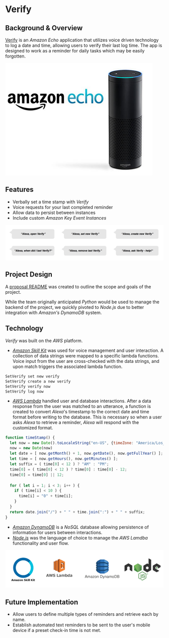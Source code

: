 # Verify

## Background & Overview

[Verify](https://miriam-lau.github.io/Verify/) is an *Amazon Echo* application that utilizes voice driven technology to log a date and time, allowing users to verify their last log time. The app is designed to work as a reminder for daily tasks which may be easily forgotten.

![Amazon Echo](./docs/echo.jpg)

## Features

- Verbally set a time stamp with *Verify*
- Voice requests for your last completed reminder
- Allow data to persist between instances
- Include custom *Amazon Key Event Instances*

![Utterances](./docs/utterances.png)

## Project Design

A [proposal README](./docs/README.md) was created to outline the scope and goals of the project.

While the team originally anticipated *Python* would be used to manage the backend of the project, we quickly pivoted to *Node.js* due to better integration with *Amazon's DynamoDB* system.

## Technology

*Verify* was built on the *AWS* platform.

- [*Amazon Skill Kit*](https://developer.amazon.com/alexa-skills-kit) was used for voice management and user interaction. A collection of data strings were mapped to a specific lambda functions. Voice input from the user are cross-checked with the data strings, and upon match triggers the associated lambda function.

```
SetVerify set new verify
SetVerify create a new verify
SetVerify verify now
SetVerify log now
```

- [*AWS Lambda*](https://aws.amazon.com/lambda/) handled user and database interactions. After a data response from the user was matched to an utterance, a function is created to convert *Alexa*'s timestamp to the correct date and time format before writing to the database. This is necessary so when a user asks *Alexa* to retrieve a reminder, *Alexa* will respond with the customized format.

``` js
function timeStamp() {
  let now = new Date().toLocaleString("en-US", {timeZone: "America/Los_Angeles"});
  now = new Date(now)
  let date = [ now.getMonth() + 1, now.getDate(), now.getFullYear() ];
  let time = [ now.getHours(), now.getMinutes() ];
  let suffix = ( time[0] < 12 ) ? "AM" : "PM";
  time[0] = ( time[0] < 12 ) ? time[0] : time[0] - 12;
  time[0] = time[0] || 12;

  for ( let i = 1; i < 3; i++ ) {
    if ( time[i] < 10 ) {
      time[i] = "0" + time[i];
    }
  }
  return date.join("/") + " " + time.join(":") + " " + suffix;
}
```
- [*Amazon DynamoDB*](https://aws.amazon.com/dynamodb/) is a *NoSQL* database allowing persistence of information for users between interactions.
- [*Node.js*](https://nodejs.org/en/) was the language of choice to manage the *AWS Lamdba* functionality and user flow.

![Technologies](./docs/technologies.png)

## Future Implementation

- Allow users to define multiple types of reminders and retrieve each by name.
- Establish automated text reminders to be sent to the user's mobile device if a preset check-in time is not met.
